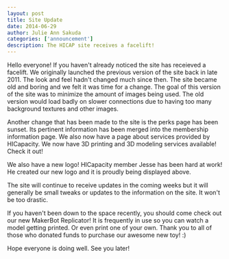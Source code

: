 ```yaml
--- 
layout: post
title: Site Update
date: 2014-06-29
author: Julie Ann Sakuda
categories: ['announcement']
description: The HICAP site receives a facelift!
---
```

Hello everyone! If you haven't already noticed the site has receieved a facelift. We originally launched the previous version of the site back in late 2011. The look and feel hadn't changed much since then. The site became old and boring and we felt it was time for a change. The goal of this version of the site was to minimize the amount of images being used. The old version would load badly on slower connections due to having too many background textures and other images.

Another change that has been made to the site is the perks page has been sunset. Its pertinent information has been merged into the membership information page. We also now have a page about services provided by HICapacity. We now have 3D printing and 3D modeling services available! Check it out!

We also have a new logo! HICapacity member Jesse has been hard at work! He created our new logo and it is proudly being displayed above.

The site will continue to receive updates in the coming weeks but it will generally be small tweaks or updates to the information on the site. It won't be too drastic.

If you haven't been down to the space recently, you should come check out our new MakerBot Replicator! It is frequently in use so you can watch a model getting printed. Or even print one of your own. Thank you to all of those who donated funds to purchase our awesome new toy! :)

Hope everyone is doing well. See you later!